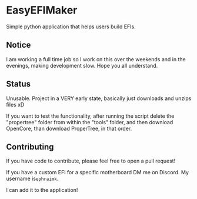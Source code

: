 # EasyEFIMaker
Simple python application that helps users build EFIs. 

## Notice
I am working a full time job so I work on this over the weekends and in the evenings, making development slow. Hope you all understand.

## Status
Unusable. Project in a VERY early state, basically just downloads and unzips files xD

If you want to test the functionality, after running the script delete the "propertree" folder from within the "tools" folder, and then download OpenCore, than download ProperTree, in that order.

## Contributing
If you have code to contribute, please feel free to open a pull request! 

If you have a custom EFI for a specific motherboard DM me on Discord. My username is`ephraimk`.

I can add it to the application! 
